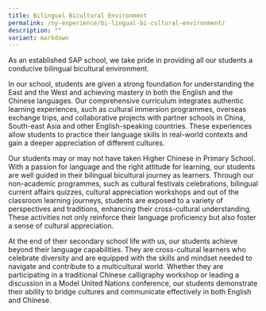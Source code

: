 ```yaml
---
title: Bilingual Bicultural Environment
permalink: /ny-experience/bi-lingual-bi-cultural-environment/
description: ""
variant: markdown
---
```

As an established SAP school, we take pride in providing all our students a conducive bilingual bicultural environment.

In our school, students are given a strong foundation for understanding the East and the West and achieving mastery in both the English and the Chinese languages. Our comprehensive curriculum integrates authentic learning experiences, such as cultural immersion programmes, overseas exchange trips, and collaborative projects with partner schools in China, South-east Asia and other English-speaking countries. These experiences allow students to practice their language skills in real-world contexts and gain a deeper appreciation of different cultures.

Our students may or may not have taken Higher Chinese in Primary School. With a passion for language and the right attitude for learning, our students are well guided in their bilingual bicultural journey as learners. Through our non-academic programmes, such as cultural festivals celebrations, bilingual current affairs quizzes, cultural appreciation workshops and out of the classroom learning journeys, students are exposed to a variety of perspectives and traditions, enhancing their cross-cultural understanding. These activities not only reinforce their language proficiency but also foster a sense of cultural appreciation.

At the end of their secondary school life with us, our students achieve beyond their language capabilities. They are cross-cultural learners who celebrate diversity and are equipped with the skills and mindset needed to navigate and contribute to a multicultural world. Whether they are participating in a traditional Chinese calligraphy workshop or leading a discussion in a Model United Nations conference, our students demonstrate their ability to bridge cultures and communicate effectively in both English and Chinese.
